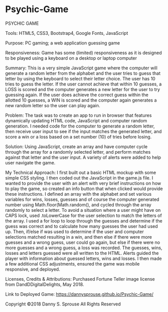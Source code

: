 # Psychic-Game

PSYCHIC GAME

Tools: HTML5, CSS3, Bootstrap4, Google Fonts, JavaScript

Purpose:  PC gaming; a web application guessing game

Responsiveness:  Game has some (limited) responsiveness as it is designed to be played using a keyboard on a desktop or laptop computer

Summary: This is a very simple JavaScript game where the computer will generate a random letter from the alphabet and the user tries to guess that letter by using the keyboard to select their letter choice. The user has 10 tries to guess the letter. If the user cannot achieve that within 10 guesses, a LOSS is scored and the computer generates a new letter for the user to try guessing again. If the user does achieve the correct guess within the allotted 10 guesses, a WIN is scored and the computer again generates a new random letter so the user can play again.

Problem: The task was to create an app to run in browser that features dynamically updating HTML code, JavaScript and computer random generation. I needed code for the computer to generate a random letter, then receive user input to see if the input matches the generated letter, and score a win or a loss based on a set number (10) of tries before losing.

Solution: Using JavaScript, create an array and have computer cycle through the array for a randomly selected letter, and perform matches against that letter and the user input. A variety of alerts were added to help user navigate the game.

My Technical Approach: I first built out a basic HTML mockup with some simple CSS styling. I then coded out the JavaScript in the game.js file. I wanted to provide the user with an alert with very brief instructions on how to play the game, so created an info button that when clicked would provide these instructions. I defined an array with the alphabet and set various variables for wins, losses, guesses and of course the computer generated number using Math.floor(Math.random(), and cycled through the array randomly to select a letter. To avoid a situation where a user might have on CAPS lock, used .toLowerCase for the user selection to match the letters of the array. I used a for loop to loop through the guesses and determine if the guess was correct and to calculate how many guesses the user had used up. Then, if/else if was used to determine if the user and computer selections matched resulting in a win, and then else if there were more guesses and a wrong guess, user could go again, but else if there were no more guesses and a wrong guess, a loss was recorded. The guesses, wins, losses and letters guessed were all written to the HTML. Alerts guided the player with information about guessed letters, wins and losses. I then made a few additional CSS adjustments, ensured the game was mobile responsive, and deployed.

Licenses, Credits & Attributions: Purchased Fortune Teller image license from DandDDigitalDelights, May 2018.

Link to Deployed Game: https://dannysprouse.github.io/Psychic-Game/

Copyright ©2018 Danny S. Sprouse All Rights Reserved
